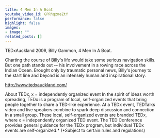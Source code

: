 ```yaml
---
title: 4 Men In A Boat
youtube_video_id: GPRhqzmeZtY
performance: false
highlight: false
images: 
- image: ""
related_posts: []
---
```


TEDxAuckland 2009, Billy Gammon, 4 Men In A Boat.

Charting the course of Billy's life would take some serious navigation skills. But one path stands out -- his involvement in a rowing race across the Indian Ocean. Brought only by traumatic personal news, Billy's journey to the start line and beyond is an intensely human and inspirational story.

http://www.tedxauckland.com/

About TEDx, x = independently organized event
In the spirit of ideas worth spreading, TEDx is a program of local, self-organized events that bring people together to share a TED-like experience. At a TEDx event, TEDTalks video and live speakers combine to spark deep discussion and connection in a small group. These local, self-organized events are branded TEDx, where x = independently organized TED event. The TED Conference provides general guidance for the TEDx program, but individual TEDx events are self-organized.* (*Subject to certain rules and regulations)
